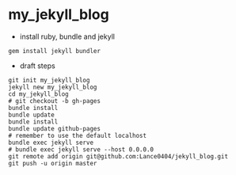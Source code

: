 # my_jekyll_blog

* install ruby, bundle and jekyll
```shell
gem install jekyll bundler
```
* draft steps
```shell
git init my_jekyll_blog
jekyll new my_jekyll_blog
cd my_jekyll_blog
# git checkout -b gh-pages
bundle install
bundle update
bundle install
bundle update github-pages
# remember to use the default localhost
bundle exec jekyll serve
# bundle exec jekyll serve --host 0.0.0.0
git remote add origin git@github.com:Lance0404/jekyll_blog.git
git push -u origin master
```
